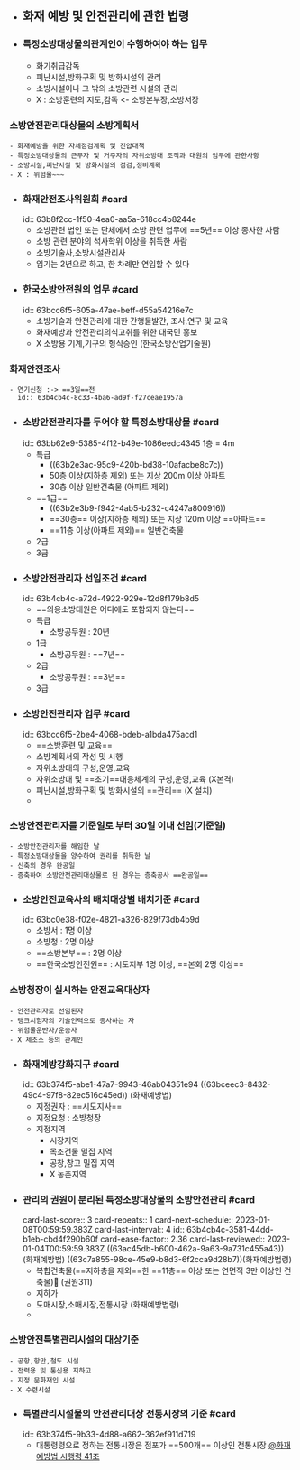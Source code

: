 - ## 화재 예방 및 안전관리에 관한 법령
- ### 특정소방대상물의관계인이 수행하여야 하는 업무
	- 화기취급감독
	- 피난시설,방화구획 및 방화시설의 관리
	- 소방시설이나 그 밖의 소방관련 시설의 관리
	- X : 소방훈련의 지도,감독 <- 소방본부장,소방서장
### 소방안전관리대상물의 소방계획서
	- 화재예방을 위한 자체점검계획 및 진압대책
	- 특정소방대상물의 근무자 및 거주자의 자위소방대 조직과 대원의 임무에 관한사항
	- 소방시설,피난시설 및 방화시설의 점검,정비계획
	- X : 위험물~~~
- ### 화재안전조사위원회 #card
  id:: 63b8f2cc-1f50-4ea0-aa5a-618cc4b8244e
	- 소방관련 법인 또는 단체에서 소방 관련 업무에 ==5년== 이상 종사한 사람
	- 소방 관련 분야의 석사학위 이상을 취득한 사람
	- 소방기술사,소방시설관리사
	- 임기는 2년으로 하고, 한 차례만 연임할 수 있다
- ### 한국소방안전원의 업무 #card
  id:: 63bcc6f5-605a-47ae-beff-d55a54216e7c
	- 소방기술과 안전관리에 대한 간행물발간, 조사,연구 및 교육
	- 화재예방과 안전관리의식고취를 위한 대국민 홍보
	- X 소방용 기계,기구의 형식승인 (한국소방산업기술원)
### 화재안전조사
	- 연기신청 :-> ==3일==전
	  id:: 63b4cb4c-8c33-4ba6-ad9f-f27ceae1957a
- ### 소방안전관리자를 두어야 할 특정소방대상물 #card
  id:: 63bb62e9-5385-4f12-b49e-1086eedc4345
  1층 = 4m
	- 특급
		- ((63b2e3ac-95c9-420b-bd38-10afacbe8c7c))
		- 50층 이상(지하층 제외) 또는 지상 200m 이상 아파트
		- 30층 이상 일반건축물 (아파트 제외)
	- ==1급==
		- ((63b2e3b9-f942-4ab5-b232-c4247a800916))
		- ==30층== 이상(지하층 제외) 또는 지상 120m 이상 ==아파트==
		- ==11층 이상(아파트 제외)== 일반건축물
	- 2급
	- 3급
- ### 소방안전관리자 선임조건 #card
  id:: 63b4cb4c-a72d-4922-929e-12d8f179b8d5
	- ==의용소방대원은 어디에도 포함되지 않는다==
	- 특급
		- 소방공무원 : 20년
	- 1급
		- 소방공무원 : ==7년==
	- 2급
		- 소방공무원 : ==3년==
	- 3급
- ### 소방안전관리자 업무 #card
  id:: 63bcc6f5-2be4-4068-bdeb-a1bda475acd1
	- ==소방훈련 및 교육==
	- 소방계획서의 작성 및 시행
	- 자위소방대의 구성,운영,교육
	- 자위소방대 및 ==초기==대응체계의 구성,운영,교육 (X본격)
	- 피난시설,방화구획 및 방화시설의 ==관리== (X 설치)
	-
### 소방안전관리자를 기준일로 부터 30일 이내 선임(기준일)
	- 소방안전관리자를 해임한 날
	- 특정소방대상물을 양수하여 권리를 취득한 날
	- 신축의 경우 완공일
	- 증축하여 소방안전관리대상물로 된 경우는 층축공사 ==완공일==
- ### 소방안전교육사의 배치대상별 배치기준 #card
  id:: 63bc0e38-f02e-4821-a326-829f73db4b9d
	- 소방서 : 1명 이상
	- 소방청 : 2명 이상
	- ==소방본부== : 2명 이상
	- ==한국소방안전원== : 시도지부 1명 이상, ==본회 2명 이상==
### 소방청장이 실시하는 안전교육대상자
	- 안전관리자로 선임된자
	- 탱크시험자의 기술인력으로 종사하는 자
	- 위험물운반자/운송자
	- X 제조소 등의 관계인
- ### 화재예방강화지구 #card
  id:: 63b374f5-abe1-47a7-9943-46ab04351e94
  ((63bceec3-8432-49c4-97f8-82ec516c45ed)) (화재예방법)
	- 지정권자 : ==시도지사==
	- 지정요청 : 소방청장
	- 지정지역
		- 시장지역
		- 목조건물 밀집 지역
		- 공창,창고 밀집 지역
		- X 농촌지역
- ### 관리의 권원이 분리된 특정소방대상물의 소방안전관리 #card
  card-last-score:: 3
  card-repeats:: 1
  card-next-schedule:: 2023-01-08T00:59:59.383Z
  card-last-interval:: 4
  id:: 63b4cb4c-3581-44dd-b1eb-cbd4f290b60f
  card-ease-factor:: 2.36
  card-last-reviewed:: 2023-01-04T00:59:59.383Z
  ((63ac45db-b600-462a-9a63-9a731c455a43))(화재예방법)
  ((63c7a855-98ce-45e9-b8d3-6f2cca9d28b7))(화재예방법령)
	- 복합건축물(==지하층을 제외==한 ==11층== 이상 또는 연면적 3만 이상인 건축물)💚 (권원311)
	- 지하가
	- 도매시장,소매시장,전통시장 (화재예방법령)
	-
### 소방안전특별관리시설의 대상기준
	- 공항,항만,철도 시설
	- 전력용 및 통신용 지하고
	- 지정 문화재인 시설
	- X 수련시설
- ### 특별관리시설물의 안전관리대상 전통시장의 기준 #card
  id:: 63b374f5-9b33-4d88-a662-362ef911d719
	- 대통령령으로 정하는 전통시장은 점포가 ==500개== 이상인 전통시장 [@화재예방법 시행령 41조](((63db74f4-6648-477b-b12a-37f5e33f8714)))